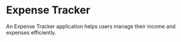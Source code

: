 # Expense Tracker
 An Expense Tracker application helps users manage their income and expenses efficiently.
